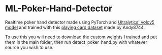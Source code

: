# ML-Poker-Hand-Detector

Realtime poker hand detector made using PyTorch and [Ultralytics' yolov5 model](https://github.com/ultralytics/yolov5) and trained with this [playing card dataset](https://www.kaggle.com/andy8744/playing-cards-object-detection-dataset) made by Andy8744.

To use this you will need to download the [custom weights I trained](https://www.dropbox.com/s/213hqltoj1c4om2/cards_v5.pt?dl=0) and put them in the main folder, then run detect_poker_hand.py with whatever source you wish to use.
